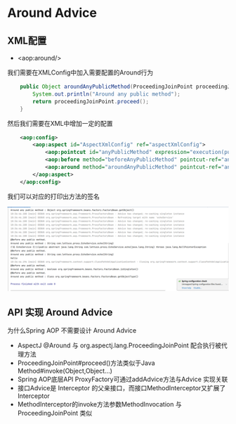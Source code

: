 # Around Advice

## XML配置

- \<aop:around/>

我们需要在XMLConfig中加入需要配置的Around行为

```java
    public Object aroundAnyPublicMethod(ProceedingJoinPoint proceedingJoinPoint) throws Throwable {
        System.out.println("Around any public method");
        return proceedingJoinPoint.proceed();
    }
```

然后我们需要在XML中增加一定的配置

```xml
    <aop:config>
        <aop:aspect id="AspectXmlConfig" ref="aspectXmlConfig">
            <aop:pointcut id="anyPublicMethod" expression="execution(public * *(..))"/>
            <aop:before method="beforeAnyPublicMethod" pointcut-ref="anyPublicMethod"/>
            <aop:around method="aroundAnyPublicMethod" pointcut-ref="anyPublicMethod"/>
        </aop:aspect>
    </aop:config>
```

我们可以对应的打印出方法的签名

![](../images/QQ截图20231107103808.png)

## API 实现 Around Advice

为什么Spring AOP 不需要设计 Around Advice

- AspectJ @Around 与 org.aspectj.lang.ProceedingJoinPoint 配合执行被代理方法
- ProceedingJoinPoint#proceed()方法类似于Java Method#invoke(Object,Object...)
- Spring AOP底层API ProxyFactory可通过addAdvice方法与Advice 实现关联
- 接口Advice是 Interceptor 的父亲接口，而接口MethodInterceptor又扩展了Interceptor
- MethodInterceptor的invoke方法参数MethodInvocation 与ProceedingJoinPoint 类似
